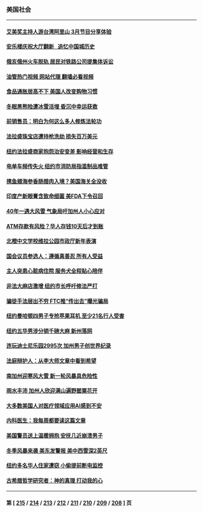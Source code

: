 ### 美国社会
---
#### [艾美奖主持人游台湾阿里山 3月节目分享体验](../../pages/ncid1078160/n13937737.md?02251245) 
#### [安乐楼庆祝大厅翻新   追忆中国城历史](../../pages/ncid1078160/n13937618.md?02251245) 
#### [俄亥俄州火车脱轨 居民对铁路公司提集体诉讼](../../pages/ncid1078160/n13937561.md?02251245) 
#### [油管热门视频 网站代理 翻墙必看视频](http://138.2.39.72:81/youtube.html?epic-marker?02251245)
#### [食品通胀居高不下 美国人改变购物习惯](../../pages/ncid1078160/n13937225.md?02251245) 
#### [冬眠黑熊险遭冰雪活埋 昏沉中幸运获救](../../pages/ncid1078160/n13937139.md?02251245) 
#### [前销售员：明白为何这么多人修炼法轮功](../../pages/ncid1078160/n13936018.md?02251245) 
#### [法拉盛珠宝店遭持枪洗劫 损失百万美元](../../pages/ncid1078160/n13937018.md?02251245) 
#### [纽约法拉盛商家抱怨治安变差 影响经营和生存](../../pages/ncid1078160/n13936973.md?02251245) 
#### [电单车频传失火 纽约市消防局指滥制品难管](../../pages/ncid1078160/n13936970.md?02251245) 
#### [携鱼翅海参香肠腊肉入境？美国海关全没收](../../pages/ncid1078160/n13936996.md?02251245) 
#### [印度产新眼膏含致命细菌 美FDA下令召回](../../pages/ncid1078160/n13936832.md?02251245) 
#### [40年一遇大风雪 气象局吁加州人小心应对](../../pages/ncid1078160/n13936864.md?02251245) 
#### [ATM存款有风险？华人存钱10天后才到账](../../pages/ncid1078160/n13936784.md?02251245) 
#### [北橙中文学校维拉公园市政厅新年表演](../../pages/ncid1078160/n13936751.md?02251245) 
#### [国会议员参选人：遵循真善忍 所有人受益](../../pages/ncid1078160/n13936604.md?02251245) 
#### [主人突患心脏病住院 服务犬全程贴心陪伴](../../pages/ncid1078160/n13936332.md?02251245) 
#### [非法大麻店激增 纽约市长呼吁修法严打](../../pages/ncid1078160/n13936178.md?02251245) 
#### [骗徒手法层出不穷 FTC推“传出去”曝光骗局](../../pages/ncid1078160/n13936154.md?02251245) 
#### [纽约曼哈顿四男子专抢苹果耳机 至少21名行人受害](../../pages/ncid1078160/n13936182.md?02251245) 
#### [纽约五华男涉分销千磅大麻 新州落网](../../pages/ncid1078160/n13936162.md?02251245) 
#### [连玩迪士尼乐园2995次 加州男子创世界纪录](../../pages/ncid1078160/n13936133.md?02251245) 
#### [法庭辩护人：从李大师文章中看到希望](../../pages/ncid1078160/n13935876.md?02251245) 
#### [南加州迎寒风大雪 新一轮风暴具危险性](../../pages/ncid1078160/n13936021.md?02251245) 
#### [雨水丰沛 加州人欣迎满山遍野罂粟花开](../../pages/ncid1078160/n13936078.md?02251245) 
#### [大多数美国人对医疗领域应用AI感到不安](../../pages/ncid1078160/n13935962.md?02251245) 
#### [内科医生：我每周都要读这篇文章](../../pages/ncid1078160/n13935219.md?02251245) 
#### [美国警员送上温暖拥抱 安抚几近崩溃男子](../../pages/ncid1078160/n13935122.md?02251245) 
#### [冬季风暴来袭 美东发警报 美中西雪深2英尺](../../pages/ncid1078160/n13935622.md?02251245) 
#### [纽约多名华人住家遭窃 小偷提前断电监控](../../pages/ncid1078160/n13935241.md?02251245) 
#### [古希腊哲学研究者：神的真理 打动我的心](../../pages/ncid1078160/n13935136.md?02251245) 

---
#### 第 [ [215](./215.md?02251245) / [214](./214.md?02251245) / [213](./213.md?02251245) / [212](./212.md?02251245) / [211](./211.md?02251245) / [210](./210.md?02251245) / [209](./209.md?02251245) / [208](./208.md?02251245) ] 页
